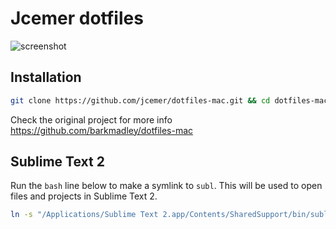 # Jcemer dotfiles

![screenshot](https://raw.github.com/jcemer/dotfiles-mac/master/screenshot.png)

## Installation

```bash
git clone https://github.com/jcemer/dotfiles-mac.git && cd dotfiles-mac && ./bootstrap.sh
```

Check the original project for more info https://github.com/barkmadley/dotfiles-mac

## Sublime Text 2

Run the `bash` line below to make a symlink to `subl`. This will be used to open files and projects in Sublime Text 2.

```bash
ln -s "/Applications/Sublime Text 2.app/Contents/SharedSupport/bin/subl" ~/bin/subl
```